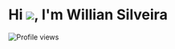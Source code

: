 <h1 align="left">Hi <img src="https://raw.githubusercontent.com/kaueMarques/kaueMarques/master/hi.gif">, I'm Willian Silveira</h1>
<p align="left"> <img src="https://komarev.com/ghpvc/?username=williansdr&color=green" alt="Profile views" /> </p>
